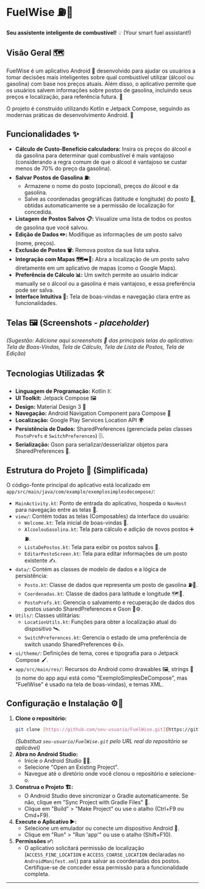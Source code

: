 # FuelWise ⛽️📱

**Seu assistente inteligente de combustível!** 💡 (Your smart fuel assistant!)

## Visão Geral 🗺️

FuelWise é um aplicativo Android 🤖 desenvolvido para ajudar os usuários a tomar decisões mais inteligentes sobre qual combustível utilizar (álcool ou gasolina) com base nos preços atuais. Além disso, o aplicativo permite que os usuários salvem informações sobre postos de gasolina, incluindo seus preços e localização, para referência futura. 💾

O projeto é construído utilizando Kotlin e Jetpack Compose, seguindo as modernas práticas de desenvolvimento Android. 🚀

## Funcionalidades ✨

* **Cálculo de Custo-Benefício  calculadora:** Insira os preços do álcool e da gasolina para determinar qual combustível é mais vantajoso (considerando a regra comum de que o álcool é vantajoso se custar menos de 70% do preço da gasolina).
* **Salvar Postos de Gasolina ⛽️:**
    * Armazene o nome do posto (opcional), preços do álcool e da gasolina.
    * Salve as coordenadas geográficas (latitude e longitude) do posto 📍, obtidas automaticamente se a permissão de localização for concedida.
* **Listagem de Postos Salvos 📋:** Visualize uma lista de todos os postos de gasolina que você salvou.
* **Edição de Dados ✏️:** Modifique as informações de um posto salvo (nome, preços).
* **Exclusão de Postos 🗑️:** Remova postos da sua lista salva.
* **Integração com Mapas 🗺️➡️📱:** Abra a localização de um posto salvo diretamente em um aplicativo de mapas (como o Google Maps).
* **Preferência de Cálculo 📊:** Um switch permite ao usuário indicar manually se o álcool ou a gasolina é mais vantajoso, e essa preferência pode ser salva.
* **Interface Intuitiva 👋:** Tela de boas-vindas e navegação clara entre as funcionalidades.

## Telas 🖼️ (Screenshots - *placeholder*)

*(Sugestão: Adicione aqui screenshots 📸 das principais telas do aplicativo: Tela de Boas-Vindas, Tela de Cálculo, Tela de Lista de Postos, Tela de Edição)*

## Tecnologias Utilizadas 🛠️

* **Linguagem de Programação:** Kotlin 𝕂
* **UI Toolkit:** Jetpack Compose 🖼️
* **Design:** Material Design 3 🎨
* **Navegação:** Android Navigation Component para Compose 🧭
* **Localização:** Google Play Services Location API 🌍
* **Persistência de Dados:** SharedPreferences (gerenciada pelas classes `PostoPrefs` e `SwitchPreferences`) 🗄️.
* **Serialização:** Gson para serializar/desserializar objetos para SharedPreferences 🔄.

## Estrutura do Projeto 📁 (Simplificada)

O código-fonte principal do aplicativo está localizado em `app/src/main/java/com/example/exemplosimplesdecompose/`:

* `MainActivity.kt`: Ponto de entrada do aplicativo, hospeda o `NavHost` para navegação entre as telas 🚪.
* `view/`: Contém todas as telas (Composables) da interface do usuário:
    * `Welcome.kt`: Tela inicial de boas-vindas 👋.
    * `AlcoolouGasolina.kt`: Tela para cálculo e adição de novos postos ➕⛽️.
    * `ListaDePostos.kt`: Tela para exibir os postos salvos 📜.
    * `EditarPostoScreen.kt`: Tela para editar informações de um posto existente ✍️.
* `data/`: Contém as classes de modelo de dados e a lógica de persistência:
    * `Posto.kt`: Classe de dados que representa um posto de gasolina ⛽️📄.
    * `Coordenadas.kt`: Classe de dados para latitude e longitude 🗺️📍.
    * `PostoPrefs.kt`: Gerencia o salvamento e recuperação de dados dos postos usando SharedPreferences e Gson 💾⚙️.
* `Utils/`: Classes utilitárias:
    * `LocationUtils.kt`: Funções para obter a localização atual do dispositivo 🛰️.
    * `SwitchPreferences.kt`: Gerencia o estado de uma preferência de switch usando SharedPreferences ⚙️👍.
* `ui/theme/`: Definições de tema, cores e tipografia para o Jetpack Compose 🖌️.
* `app/src/main/res/`: Recursos do Android como drawables 🖼️, strings 📝 (o nome do app aqui está como "ExemploSimplesDeCompose", mas "FuelWise" é usado na tela de boas-vindas), e temas XML.

## Configuração e Instalação ⚙️🚀

1.  **Clone o repositório:**
    ```bash
    git clone [https://github.com/seu-usuario/FuelWise.git](https://github.com/seu-usuario/FuelWise.git)
    ```
    *(Substitua `seu-usuario/FuelWise.git` pelo URL real do repositório se aplicável)*
2.  **Abra no Android Studio:**
    * Inicie o Android Studio 👨‍💻.
    * Selecione "Open an Existing Project".
    * Navegue até o diretório onde você clonou o repositório e selecione-o.
3.  **Construa o Projeto 🏗️:**
    * O Android Studio deve sincronizar o Gradle automaticamente. Se não, clique em "Sync Project with Gradle Files" 🔄.
    * Clique em "Build" > "Make Project" ou use o atalho (Ctrl+F9 ou Cmd+F9).
4.  **Execute o Aplicativo ▶️:**
    * Selecione um emulador ou conecte um dispositivo Android 📱.
    * Clique em "Run" > "Run 'app'" ou use o atalho (Shift+F10).
5.  **Permissões ✅:**
    * O aplicativo solicitará permissão de localização (`ACCESS_FINE_LOCATION` e `ACCESS_COARSE_LOCATION` declaradas no `AndroidManifest.xml`) para salvar as coordenadas dos postos. Certifique-se de conceder essa permissão para a funcionalidade completa.

---
